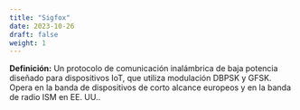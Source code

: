 ```yaml
---
title: "Sigfox"
date: 2023-10-26
draft: false
weight: 1
---
```


**Definición:** Un protocolo de comunicación inalámbrica de baja potencia diseñado para dispositivos IoT, que utiliza modulación DBPSK y GFSK. Opera en la banda de dispositivos de corto alcance europeos y en la banda de radio ISM en EE. UU..
